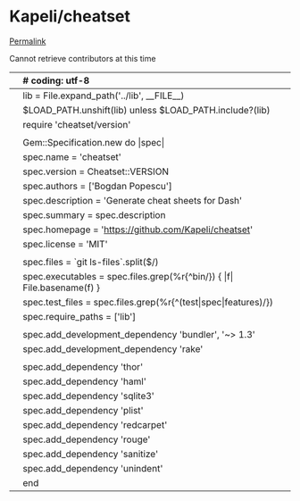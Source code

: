 # Kapeli/cheatset

[Permalink](https://github.com/Kapeli/cheatset/blob/be2b5588ba42034f2b15b0b725fa799ee0e2b683/cheatset.gemspec)

Cannot retrieve contributors at this time

|  | \# coding: utf-8 |
| :--- | :--- |
|  | lib = File.expand\_path\('../lib', \_\_FILE\_\_\) |
|  | $LOAD\_PATH.unshift\(lib\) unless $LOAD\_PATH.include?\(lib\) |
|  | require 'cheatset/version' |
|  |  |
|  | Gem::Specification.new do \|spec\| |
|  |  spec.name = 'cheatset' |
|  |  spec.version = Cheatset::VERSION |
|  |  spec.authors = \['Bogdan Popescu'\] |
|  |  spec.description = 'Generate cheat sheets for Dash' |
|  |  spec.summary = spec.description |
|  |  spec.homepage = 'https://github.com/Kapeli/cheatset' |
|  |  spec.license = 'MIT' |
|  |  |
|  |  spec.files = \`git ls-files\`.split\($/\) |
|  |  spec.executables = spec.files.grep\(%r{^bin/}\) { \|f\| File.basename\(f\) } |
|  |  spec.test\_files = spec.files.grep\(%r{^\(test\|spec\|features\)/}\) |
|  |  spec.require\_paths = \['lib'\] |
|  |  |
|  |  spec.add\_development\_dependency 'bundler', '~&gt; 1.3' |
|  |  spec.add\_development\_dependency 'rake' |
|  |  |
|  |  spec.add\_dependency 'thor' |
|  |  spec.add\_dependency 'haml' |
|  |  spec.add\_dependency 'sqlite3' |
|  |  spec.add\_dependency 'plist' |
|  |  spec.add\_dependency 'redcarpet' |
|  |  spec.add\_dependency 'rouge' |
|  |  spec.add\_dependency 'sanitize' |
|  |  spec.add\_dependency 'unindent' |
|  | end |

